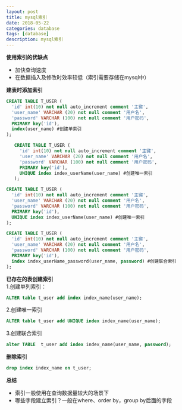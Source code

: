 ```yaml
---
layout: post
title: mysql索引
date: 2018-05-22
categories: database
tags: [database]
description: mysql索引
---
```


**使用索引的优缺点**
- 加快查询速度
- 在数据插入及修改时效率较低（索引需要存储在mysql中）

**建表时添加索引**
```sql
CREATE TABLE T_USER (
  'id' int(10) not null auto_increment comment '主键',
  'user_name' VARCHAR (20) not null comment '用户名',
  'password' VARCHAR (100) not null comment '用户密码',
  PRIMARY key('id'),
  index(user_name) #创建单索引
);
```
```sql
   CREATE TABLE T_USER (
     'id' int(10) not null auto_increment comment '主键',
     'user_name' VARCHAR (20) not null comment '用户名',
     'password' VARCHAR (100) not null comment '用户密码',
     PRIMARY key('id'),
     UNIQUE index index_userName(user_name) #创建唯一索引
   );
   ```
   ```sql
   CREATE TABLE T_USER (
     'id' int(10) not null auto_increment comment '主键',
     'user_name' VARCHAR (20) not null comment '用户名',
     'password' VARCHAR (100) not null comment '用户密码',
     PRIMARY key('id'),
     UNIQUE index index_userName(user_name) #创建唯一索引
   );
   ```
   ```sql
   CREATE TABLE T_USER (
     'id' int(10) not null auto_increment comment '主键',
     'user_name' VARCHAR (20) not null comment '用户名',
     'password' VARCHAR (100) not null comment '用户密码',
     PRIMARY key('id'),
     index index_userName_password(user_name, password) #创建联合索引
   );
   ```

**已存在的表创建索引**<br/>
1.创建单列索引：
```sql
ALTER table t_user add index index_name(user_name); 
```
2.创建唯一索引
```sql
ALTER table t_user add UNIQUE index index_name(user_name);
```
3.创建联合索引
```sql
alter TABLE  t_user add index index_name(user_name, password);
```

**删除索引**
```sql
drop index index_name on t_user;
```

**总结**
- 索引一般使用在查询数据量较大的场景下
- 哪些字段建立索引？一般在where、order by，group by后面的字段
